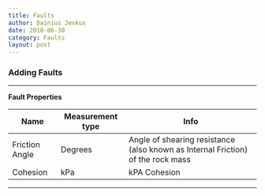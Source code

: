 ```yaml
---
title: Faults
author: Dainius Jenkus
date: 2010-06-30
category: Faults
layout: post
---
```


 

### Adding Faults 


---

 
**Fault Properties**

| Name                                            | Measurement type   | Info                                                                                             |
|-------------------------------------------------|--------------------|--------------------------------------------------------------------------------------------------|
| Friction Angle                                  | Degrees            | Angle of shearing resistance (also known as Internal Friction) of the rock mass                  |
| Cohesion                                        | kPa                | kPA Cohesion                                                                                     |

 

---